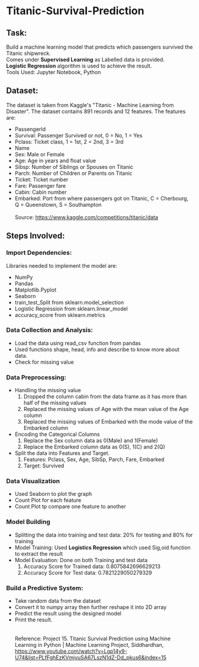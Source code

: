 # Titanic-Survival-Prediction
## Task:
Build a machine learning model that predicts which passengers survived the Titanic shipwreck.</br>
Comes under **Supervised Learning** as Labelled data is provided.</br>
**Logistic Regression** algorithm is used to achieve the result.</br>
Tools Used: Jupyter Notebook, Python

## Dataset:
The dataset is taken from Kaggle's "Titanic - Machine Learning from Disaster". The dataset contains 891 records and 12 features. The features are:
- PassengerId
- Survival: Passenger Survived or not,	0 = No, 1 = Yes
- Pclass: Ticket class,	1 = 1st, 2 = 2nd, 3 = 3rd
- Name
- Sex: Male or Female	
- Age: Age in years and float value	
- Sibsp: Number of Siblings or Spouses on Titanic
- Parch: Number of Children or Parents on Titanic
- Ticket:	Ticket number	
- Fare:	Passenger fare	
- Cabin:	Cabin number	
- Embarked:	Port from where passengers got on Titanic,	C = Cherbourg, Q = Queenstown, S = Southampton</br></br>
Source: https://www.kaggle.com/competitions/titanic/data

## Steps Involved:
### Import Dependencies:
Libraries needed to implement the model are:

- NumPy
- Pandas
- Matplotlib.Pyplot
- Seaborn
- train_test_Split from sklearn.model_selection
- Logistic Regression from sklearn.linear_model
- accuracy_score from sklearn.metrics

### Data Collection and Analysis:
- Load the data using read_csv function from pandas
- Used functions shape, head, info and describe to know more about data.
- Check for missing value

### Data Preprocessing:
- Handling the missing value
  1. Dropped the column cabin from the data frame as it has more than half of the missing values
  2. Replaced the missing values of Age with the mean value of the Age column
  3. Replaced the missing values of Embarked with the mode value of the Embarked column
- Encoding the Categorical Columns
  1. Replace the Sex column data as 0(Male) and 1(Female)
  2. Replace the Embarked column data as 0(S), 1(C) and 2(Q)
- Split the data into Features and Target.
  1. Features: Pclass, Sex, Age, SibSp, Parch, Fare, Embarked
  2. Target: Survived
### Data Visualization
- Used Seaborn to plot the graph
- Count Plot for each feature
- Count Plot tp compare one feature to another
### Model Building
- Splitting the data into training and test data: 20% for testing and 80% for training
- Model Training: Used **Logistics Regression** which used Sig,oid function to extract the result
- Model Evaluation: Done on both Training and test data
  1. Accuracy Score for Trained data:  0.8075842696629213
  2. Accuracy Score for Test data:  0.7821229050279329
### Build a Predictive System:
- Take random data from the dataset
- Convert it to numpy array then further reshape it into 2D array
- Predict the result using the designed model
- Print the result.</br></br></br>
Reference: Project 15. Titanic Survival Prediction using Machine Learning in Python | Machine Learning Project, Siddhardhan, https://www.youtube.com/watch?v=Lgp14y9-U74&list=PLfFghEzKVmjvuSA67LszN1dZ-Dd_pkus6&index=15
